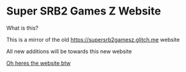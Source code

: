# Super SRB2 Games Z Website 

What is this? 

This is a mirror of the old https://supersrb2gamesz.glitch.me website

All new additions will be towards this new website 

[Oh heres the website btw](https://supersrb2gamesz.github.io)
